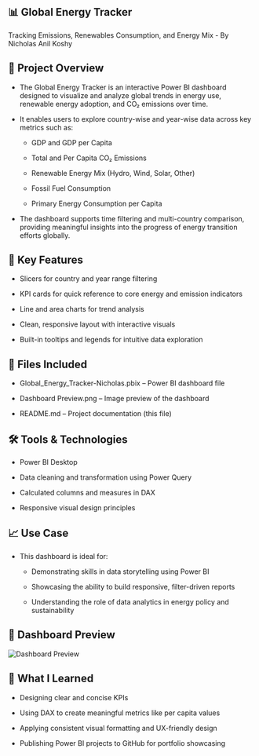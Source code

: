 ## 📊 Global Energy Tracker
Tracking Emissions, Renewables Consumption, and Energy Mix - 
By Nicholas Anil Koshy

## 🚀 Project Overview
- The Global Energy Tracker is an interactive Power BI dashboard designed to visualize and analyze global trends in energy use, renewable energy adoption, and CO₂ emissions over time.

- It enables users to explore country-wise and year-wise data across key metrics such as:

    - GDP and GDP per Capita

    - Total and Per Capita CO₂ Emissions

    - Renewable Energy Mix (Hydro, Wind, Solar, Other)

    - Fossil Fuel Consumption

    - Primary Energy Consumption per Capita

- The dashboard supports time filtering and multi-country comparison, providing meaningful insights into the progress of energy transition efforts globally.

## 📌 Key Features
- Slicers for country and year range filtering

- KPI cards for quick reference to core energy and emission indicators

- Line and area charts for trend analysis

- Clean, responsive layout with interactive visuals

- Built-in tooltips and legends for intuitive data exploration

## 📁 Files Included
- Global_Energy_Tracker-Nicholas.pbix – Power BI dashboard file

- Dashboard Preview.png – Image preview of the dashboard

- README.md – Project documentation (this file)

## 🛠️ Tools & Technologies
- Power BI Desktop

- Data cleaning and transformation using Power Query

- Calculated columns and measures in DAX

- Responsive visual design principles

## 📈 Use Case
- This dashboard is ideal for:

     - Demonstrating skills in data storytelling using Power BI

     - Showcasing the ability to build responsive, filter-driven reports

     - Understanding the role of data analytics in energy policy and sustainability

## 📸 Dashboard Preview

![Dashboard Preview](https://github.com/user-attachments/assets/af04ac53-60cc-4815-a9a1-0bba8eaf4ca2)

## 🧠 What I Learned
- Designing clear and concise KPIs

- Using DAX to create meaningful metrics like per capita values

- Applying consistent visual formatting and UX-friendly design

- Publishing Power BI projects to GitHub for portfolio showcasing

